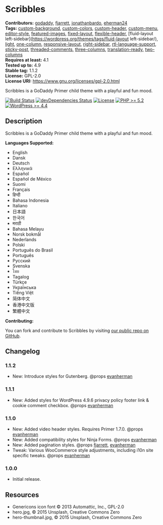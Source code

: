 # Scribbles #
**Contributors:** [godaddy](https://profiles.wordpress.org/godaddy), [fjarrett](https://profiles.wordpress.org/fjarrett), [jonathanbardo](https://profiles.wordpress.org/jonathanbardo), [eherman24](https://profiles.wordpress.org/eherman24)  
**Tags:**              [custom-background](https://wordpress.org/themes/tags/custom-background/), [custom-colors](https://wordpress.org/themes/tags/custom-colors/), [custom-header](https://wordpress.org/themes/tags/custom-header/), [custom-menu](https://wordpress.org/themes/tags/custom-menu/), [editor-style](https://wordpress.org/themes/tags/editor-style/), [featured-images](https://wordpress.org/themes/tags/featured-images/), [fixed-layout](https://wordpress.org/themes/tags/fixed-layout/), [flexible-header](https://wordpress.org/themes/tags/flexible-header/), [fluid-layout left-sidebar](https://wordpress.org/themes/tags/fluid-layout left-sidebar/), [light](https://wordpress.org/themes/tags/light/), [one-column](https://wordpress.org/themes/tags/one-column/), [responsive-layout](https://wordpress.org/themes/tags/responsive-layout/), [right-sidebar](https://wordpress.org/themes/tags/right-sidebar/), [rtl-language-support](https://wordpress.org/themes/tags/rtl-language-support/), [sticky-post](https://wordpress.org/themes/tags/sticky-post/), [threaded-comments](https://wordpress.org/themes/tags/threaded-comments/), [three-columns](https://wordpress.org/themes/tags/three-columns/), [translation-ready](https://wordpress.org/themes/tags/translation-ready/), [two-columns](https://wordpress.org/themes/tags/two-columns/)  
**Requires at least:** 4.1  
**Tested up to:**      4.9  
**Stable tag:**        1.1.2  
**License:**           GPL-2.0  
**License URI:**       https://www.gnu.org/licenses/gpl-2.0.html  

Scribbles is a GoDaddy Primer child theme with a playful and fun mood.

[![Build Status](https://travis-ci.org/godaddy/wp-scribbles-theme.svg?branch=master)](https://travis-ci.org/godaddy/wp-scribbles-theme) [![devDependencies Status](https://david-dm.org/godaddy/wp-scribbles-theme/master/dev-status.svg)](https://david-dm.org/godaddy/wp-scribbles-theme/master?type=dev) [![License](https://img.shields.io/badge/license-GPL--2.0-brightgreen.svg)](https://github.com/godaddy/wp-scribbles-theme/blob/master/license.txt) [![PHP >= 5.2](https://img.shields.io/badge/php-%3E=%205.2-8892bf.svg)](https://secure.php.net/supported-versions.php) [![WordPress >= 4.4](https://img.shields.io/badge/wordpress-%3E=%204.4-blue.svg)](https://wordpress.org/download/release-archive/)  

## Description ##

Scribbles is a GoDaddy Primer child theme with a playful and fun mood.

**Languages Supported:**

* English
* Dansk
* Deutsch
* Ελληνικά
* Español
* Español de México
* Suomi
* Français
* हिन्दी
* Bahasa Indonesia
* Italiano
* 日本語
* 한국어
* मराठी
* Bahasa Melayu
* Norsk bokmål
* Nederlands
* Polski
* Português do Brasil
* Português
* Русский
* Svenska
* ไทย
* Tagalog
* Türkçe
* Українська
* Tiếng Việt
* 简体中文
* 香港中文版
* 繁體中文

**Contributing:**

You can fork and contribute to Scribbles by visiting [our public repo on GitHub](https://github.com/godaddy/wp-scribbles-theme).

## Changelog ##

### 1.1.2 ###

* New: Introduce styles for Gutenberg. @props [evanherman](https://github.com/EvanHerman)

### 1.1.1 ###

* New: Added styles for WordPress 4.9.6 privacy policy footer link & cookie comment checkbox. @props [evanherman](https://github.com/EvanHerman)

### 1.1.0 ###

* New: Added video header styles. Requires Primer 1.7.0. @props [evanherman](https://github.com/EvanHerman)
* New: Added compatibility styles for Ninja Forms. @props [evanherman](https://github.com/EvanHerman)
* New: Added pagination styles. @props [fjarrett](https://github.com/fjarrett), [evanherman](https://github.com/EvanHerman)
* Tweak: Various WooCommerce style adjustments, including i10n site specific tweaks. @props [evanherman](https://github.com/EvanHerman)

### 1.0.0 ###

* Initial release.

## Resources ##

* Genericons icon font © 2013 Automattic, Inc., GPL-2.0
* hero.jpg, © 2015 Unsplash, Creative Commons Zero
* hero-thumbnail.jpg, © 2015 Unsplash, Creative Commons Zero
